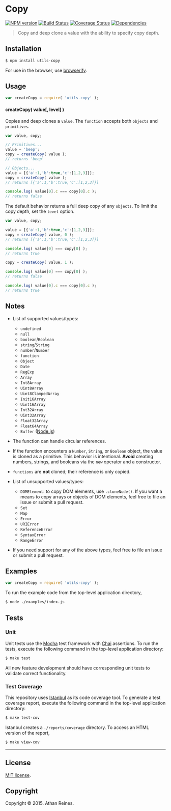 Copy
===
[![NPM version][npm-image]][npm-url] [![Build Status][travis-image]][travis-url] [![Coverage Status][coveralls-image]][coveralls-url] [![Dependencies][dependencies-image]][dependencies-url]

> Copy and deep clone a value with the ability to specify copy depth.


## Installation

``` bash
$ npm install utils-copy
```

For use in the browser, use [browserify](https://github.com/substack/node-browserify).


## Usage

``` javascript
var createCopy = require( 'utils-copy' );
```

#### createCopy( value[, level] )

Copies and deep clones a `value`. The `function` accepts both `objects` and `primitives`.

``` javascript
var value, copy;

// Primitives...
value = 'beep';
copy = createCopy( value );
// returns 'beep'

// Objects...
value = [{'a':1,'b':true,'c':[1,2,3]}];
copy = createCopy( value );
// returns [{'a':1,'b':true,'c':[1,2,3]}]

console.log( value[0].c === copy[0].c );
// returns false
```

The default behavior returns a full deep copy of any `objects`. To limit the copy depth, set the `level` option.

``` javascript
var value, copy;

value = [{'a':1,'b':true,'c':[1,2,3]}];
copy = createCopy( value, 0 );
// returns [{'a':1,'b':true,'c':[1,2,3]}]

console.log( value[0] === copy[0] );
// returns true

copy = createCopy( value, 1 );

console.log( value[0] === copy[0] );
// returns false

console.log( value[0].c === copy[0].c );
// returns true
```


## Notes

*	List of supported values/types:
	-	`undefined`
	-	`null`
	-	`boolean`/`Boolean`
	-	`string`/`String`
	-	`number`/`Number`
	-	`function`
	-	`Object`
	-	`Date`
	-	`RegExp`
	-	`Array`
	-	`Int8Array`
	-	`Uint8Array`
	-	`Uint8ClampedArray`
	-	`Init16Array`
	-	`Uint16Array`
	-	`Int32Array`
	-	`Uint32Array`
	-	`Float32Array`
	-	`Float64Array`
	-	`Buffer` ([Node.js]((http://nodejs.org/api/buffer.html)))

*	The function can handle circular references.
*	If the function encounters a `Number`, `String`, or `Boolean` object, the value is cloned as a primitive. This behavior is intentional. __Avoid__ creating numbers, strings, and booleans via the `new` operator and a constructor.
*	`functions` are __not__ cloned; their reference is only copied.
*	List of unsupported values/types:
	-	`DOMElement`: to copy DOM elements, use `.cloneNode()`. If you want a means to copy arrays or objects of DOM elements, feel free to file an issue or submit a pull request.
	-	`Set`
	-	`Map`
	-	`Error`
	- 	`URIError`
	-	`ReferenceError`
	-	`SyntaxError`
	-	`RangeError`
*	If you need support for any of the above types, feel free to file an issue or submit a pull request.


## Examples

``` javascript
var createCopy = require( 'utils-copy' );

```

To run the example code from the top-level application directory,

``` bash
$ node ./examples/index.js
```


## Tests

### Unit

Unit tests use the [Mocha](http://mochajs.org) test framework with [Chai](http://chaijs.com) assertions. To run the tests, execute the following command in the top-level application directory:

``` bash
$ make test
```

All new feature development should have corresponding unit tests to validate correct functionality.


### Test Coverage

This repository uses [Istanbul](https://github.com/gotwarlost/istanbul) as its code coverage tool. To generate a test coverage report, execute the following command in the top-level application directory:

``` bash
$ make test-cov
```

Istanbul creates a `./reports/coverage` directory. To access an HTML version of the report,

``` bash
$ make view-cov
```


---
## License

[MIT license](http://opensource.org/licenses/MIT). 


## Copyright

Copyright &copy; 2015. Athan Reines.


[npm-image]: http://img.shields.io/npm/v/utils-copy.svg
[npm-url]: https://npmjs.org/package/utils-copy

[travis-image]: http://img.shields.io/travis/kgryte/utils-copy/master.svg
[travis-url]: https://travis-ci.org/kgryte/utils-copy

[coveralls-image]: https://img.shields.io/coveralls/kgryte/utils-copy/master.svg
[coveralls-url]: https://coveralls.io/r/kgryte/utils-copy?branch=master

[dependencies-image]: http://img.shields.io/david/kgryte/utils-copy.svg
[dependencies-url]: https://david-dm.org/kgryte/utils-copy

[dev-dependencies-image]: http://img.shields.io/david/dev/kgryte/utils-copy.svg
[dev-dependencies-url]: https://david-dm.org/dev/kgryte/utils-copy

[github-issues-image]: http://img.shields.io/github/issues/kgryte/utils-copy.svg
[github-issues-url]: https://github.com/kgryte/utils-copy/issues
